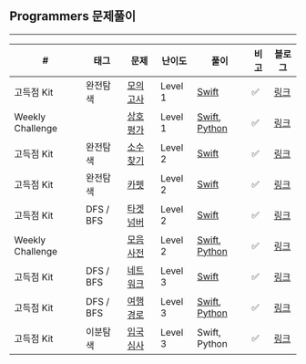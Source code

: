 ## Programmers 문제풀이

------

| #                | 태그      | 문제                                                         | 난이도  | 풀이                                                         | 비고 | 블로그                                   |
| ---------------- | --------- | ------------------------------------------------------------ | ------- | ------------------------------------------------------------ | ---- | ---------------------------------------- |
| 고득점 Kit       | 완전탐색  | [모의고사](https://programmers.co.kr/learn/courses/30/lessons/42840) | Level 1 | [Swift](https://github.com/One-Two-Min/WD26_Algo/tree/main/Programmers/%5B%EA%B3%A0%EB%93%9D%EC%A0%90%20Kit%5D%EB%AA%A8%EC%9D%98%EA%B3%A0%EC%82%AC) | ✅    | [링크](https://one10004.tistory.com/53)  |
| Weekly Challenge |           | [상호평가](https://programmers.co.kr/learn/courses/30/lessons/83201) | Level 1 | [Swift](https://github.com/One-Two-Min/WD26_Algo/blob/main/Programmers/%5BWeekly%20Challenge%5D%202%EC%A3%BC%EC%B0%A8_%EC%83%81%ED%98%B8%ED%8F%89%EA%B0%80/%5BWeekly%20Challenge%5D%202%EC%A3%BC%EC%B0%A8_%EC%83%81%ED%98%B8%ED%8F%89%EA%B0%80.swift), [Python](https://github.com/One-Two-Min/WD26_Algo/blob/main/Programmers/%5BWeekly%20Challenge%5D%202%EC%A3%BC%EC%B0%A8_%EC%83%81%ED%98%B8%ED%8F%89%EA%B0%80/%5BWeekly%20Challenge%5D%202%EC%A3%BC%EC%B0%A8_%EC%83%81%ED%98%B8%ED%8F%89%EA%B0%80.py) | ✅    | [링크](https://one10004.tistory.com/49)  |
| 고득점 Kit       | 완전탐색  | [소수 찾기](https://programmers.co.kr/learn/courses/30/lessons/42839) | Level 2 | [Swift](https://github.com/One-Two-Min/WD26_Algo/tree/main/Programmers/%5B%EA%B3%A0%EB%93%9D%EC%A0%90%20Kit%5D%20%EC%86%8C%EC%88%98%20%EC%B0%BE%EA%B8%B0) | ✅    | [링크](https://one10004.tistory.com/54)  |
| 고득점 Kit       | 완전탐색  | [카펫](https://programmers.co.kr/learn/courses/30/lessons/42842) | Level 2 | [Swift](https://github.com/One-Two-Min/WD26_Algo/tree/main/Programmers/%5B%EA%B3%A0%EB%93%9D%EC%A0%90%20Kit%5D%20%EC%B9%B4%ED%8E%AB) | ✅    | [링크](https://one10004.tistory.com/55)  |
| 고득점 Kit       | DFS / BFS | [타겟 넘버](https://programmers.co.kr/learn/courses/30/lessons/43165) | Level 2 | [Swift](https://github.com/One-Two-Min/WD26_Algo/tree/main/Programmers/%5B%EA%B3%A0%EB%93%9D%EC%A0%90%20Kit%5D%20%ED%83%80%EA%B2%9F%20%EB%84%98%EB%B2%84) | ✅    | [링크](https://one10004.tistory.com/51)  |
| Weekly Challenge |           | [모음사전](https://programmers.co.kr/learn/courses/30/lessons/84512) | Level 2 | [Swift](https://github.com/One-Two-Min/WD26_Algo/blob/main/Programmers/%5BWeekly%20Challenge%5D%205%EC%A3%BC%EC%B0%A8_%EB%AA%A8%EC%9D%8C%EC%82%AC%EC%A0%84/%5BWeekly%20Challenge%5D%205%EC%A3%BC%EC%B0%A8_%EB%AA%A8%EC%9D%8C%EC%82%AC%EC%A0%84.swift), [Python](https://github.com/One-Two-Min/WD26_Algo/blob/main/Programmers/%5BWeekly%20Challenge%5D%205%EC%A3%BC%EC%B0%A8_%EB%AA%A8%EC%9D%8C%EC%82%AC%EC%A0%84/%5BWeekly%20Challenge%5D%205%EC%A3%BC%EC%B0%A8_%EB%AA%A8%EC%9D%8C%EC%82%AC%EC%A0%84.py) | ✅    | [링크](https://one10004.tistory.com/50)  |
| 고득점 Kit       | DFS / BFS | [네트워크](https://programmers.co.kr/learn/courses/30/lessons/43162) | Level 3 | [Swift](https://github.com/One-Two-Min/WD26_Algo/tree/main/Programmers/%5B%EA%B3%A0%EB%93%9D%EC%A0%90%20Kit%5D%20%EB%84%A4%ED%8A%B8%EC%9B%8C%ED%81%AC) | ✅    | [링크](https://one10004.tistory.com/52)  |
| 고득점 Kit       | DFS / BFS | [여행경로](https://programmers.co.kr/learn/courses/30/lessons/43164) | Level 3 | [Swift](https://github.com/One-Two-Min/WD26_Algo/blob/main/Programmers/%5B%EA%B3%A0%EB%93%9D%EC%A0%90%20Kit%5D%20%EC%97%AC%ED%96%89%EA%B2%BD%EB%A1%9C/%5B%EA%B3%A0%EB%93%9D%EC%A0%90%20Kit%5D%20%EC%97%AC%ED%96%89%EA%B2%BD%EB%A1%9C.swift), [Python](https://github.com/One-Two-Min/WD26_Algo/blob/main/Programmers/%5B%EA%B3%A0%EB%93%9D%EC%A0%90%20Kit%5D%20%EC%97%AC%ED%96%89%EA%B2%BD%EB%A1%9C/%5B%EA%B3%A0%EB%93%9D%EC%A0%90%20Kit%5D%20%EC%97%AC%ED%96%89%EA%B2%BD%EB%A1%9C.py) | ✅    | [링크](https://one10004.tistory.com/60)  |
| 고득점 Kit       | 이분탐색  | [입국심사](https://programmers.co.kr/learn/courses/30/lessons/43238) | Level 3 | Swift, Python                                                | ✅    | [링크](https://one10004.tistory.com/124) |

